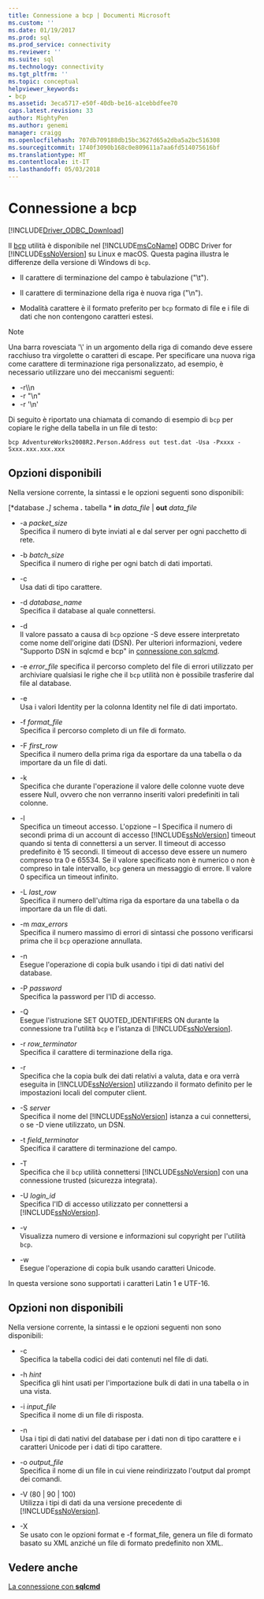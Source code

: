 ```yaml
---
title: Connessione a bcp | Documenti Microsoft
ms.custom: ''
ms.date: 01/19/2017
ms.prod: sql
ms.prod_service: connectivity
ms.reviewer: ''
ms.suite: sql
ms.technology: connectivity
ms.tgt_pltfrm: ''
ms.topic: conceptual
helpviewer_keywords:
- bcp
ms.assetid: 3eca5717-e50f-40db-be16-a1cebbdfee70
caps.latest.revision: 33
author: MightyPen
ms.author: genemi
manager: craigg
ms.openlocfilehash: 707db709188db15bc3627d65a2dba5a2bc516308
ms.sourcegitcommit: 1740f3090b168c0e809611a7aa6fd514075616bf
ms.translationtype: MT
ms.contentlocale: it-IT
ms.lasthandoff: 05/03/2018
---
```

# <a name="connecting-with-bcp"></a>Connessione a bcp
[!INCLUDE[Driver_ODBC_Download](../../../includes/driver_odbc_download.md)]

Il [bcp](http://go.microsoft.com/fwlink/?LinkID=190626) utilità è disponibile nel [!INCLUDE[msCoName](../../../includes/msconame_md.md)] ODBC Driver for [!INCLUDE[ssNoVersion](../../../includes/ssnoversion_md.md)] su Linux e macOS. Questa pagina illustra le differenze della versione di Windows di `bcp`.
  
- Il carattere di terminazione del campo è tabulazione ("\t").  
  
- Il carattere di terminazione della riga è nuova riga ("\n").  
  
- Modalità carattere è il formato preferito per `bcp` formato di file e i file di dati che non contengono caratteri estesi.  
  
> [!NOTE]  
> Una barra rovesciata '\\' in un argomento della riga di comando deve essere racchiuso tra virgolette o caratteri di escape. Per specificare una nuova riga come carattere di terminazione riga personalizzato, ad esempio, è necessario utilizzare uno dei meccanismi seguenti:  
>   
> -   -r\\\n  
> -   -r "\n"  
> -   -r '\n'  
  
Di seguito è riportato una chiamata di comando di esempio di `bcp` per copiare le righe della tabella in un file di testo:  
  
```  
bcp AdventureWorks2008R2.Person.Address out test.dat -Usa -Pxxxx -Sxxx.xxx.xxx.xxx  
```  
  
## <a name="available-options"></a>Opzioni disponibili
Nella versione corrente, la sintassi e le opzioni seguenti sono disponibili:  

[*database ***.**]* schema ***.*** tabella * **in** *data_file* | **out** *data_file*

- -a *packet_size*  
Specifica il numero di byte inviati al e dal server per ogni pacchetto di rete.  
  
- -b *batch_size*  
Specifica il numero di righe per ogni batch di dati importati.  
  
- -c  
Usa dati di tipo carattere.  
  
- -d *database_name*  
Specifica il database al quale connettersi.  
  
- -d  
Il valore passato a causa di `bcp` opzione -S deve essere interpretato come nome dell'origine dati (DSN). Per ulteriori informazioni, vedere "Supporto DSN in sqlcmd e bcp" in [connessione con sqlcmd](../../../connect/odbc/linux-mac/connecting-with-sqlcmd.md).  
  
- -e *error_file* specifica il percorso completo del file di errori utilizzato per archiviare qualsiasi le righe che il `bcp` utilità non è possibile trasferire dal file al database.  
  
- -e  
Usa i valori Identity per la colonna Identity nel file di dati importato.  
  
- -f *format_file*  
Specifica il percorso completo di un file di formato.  
  
- -F *first_row*  
Specifica il numero della prima riga da esportare da una tabella o da importare da un file di dati.  
  
- -k  
Specifica che durante l'operazione il valore delle colonne vuote deve essere Null, ovvero che non verranno inseriti valori predefiniti in tali colonne.  
  
- -l  
Specifica un timeout accesso. L'opzione – l Specifica il numero di secondi prima di un account di accesso [!INCLUDE[ssNoVersion](../../../includes/ssnoversion_md.md)] timeout quando si tenta di connettersi a un server. Il timeout di accesso predefinito è 15 secondi. Il timeout di accesso deve essere un numero compreso tra 0 e 65534. Se il valore specificato non è numerico o non è compreso in tale intervallo, `bcp` genera un messaggio di errore. Il valore 0 specifica un timeout infinito.
  
- -L *last_row*  
Specifica il numero dell'ultima riga da esportare da una tabella o da importare da un file di dati.  
  
- -m *max_errors*  
Specifica il numero massimo di errori di sintassi che possono verificarsi prima che il `bcp` operazione annullata.  
  
- -n  
Esegue l'operazione di copia bulk usando i tipi di dati nativi del database.  
  
- -P *password*  
Specifica la password per l'ID di accesso.  
  
- -Q  
Esegue l'istruzione SET QUOTED_IDENTIFIERS ON durante la connessione tra l'utilità `bcp` e l'istanza di [!INCLUDE[ssNoVersion](../../../includes/ssnoversion_md.md)].  
  
- -r *row_terminator*  
Specifica il carattere di terminazione della riga.  
  
- -r  
Specifica che la copia bulk dei dati relativi a valuta, data e ora verrà eseguita in [!INCLUDE[ssNoVersion](../../../includes/ssnoversion_md.md)] utilizzando il formato definito per le impostazioni locali del computer client.  
  
- -S *server*  
Specifica il nome del [!INCLUDE[ssNoVersion](../../../includes/ssnoversion_md.md)] istanza a cui connettersi, o se -D viene utilizzato, un DSN.  
  
- -t *field_terminator*  
Specifica il carattere di terminazione del campo.  
  
- -T  
Specifica che il `bcp` utilità connettersi [!INCLUDE[ssNoVersion](../../../includes/ssnoversion_md.md)] con una connessione trusted (sicurezza integrata).  
  
- -U *login_id*  
Specifica l'ID di accesso utilizzato per connettersi a [!INCLUDE[ssNoVersion](../../../includes/ssnoversion_md.md)].  
  
- -v  
Visualizza numero di versione e informazioni sul copyright per l'utilità `bcp`.  
  
- -w  
Esegue l'operazione di copia bulk usando caratteri Unicode.  
  
In questa versione sono supportati i caratteri Latin 1 e UTF-16.  
  
## <a name="unavailable-options"></a>Opzioni non disponibili
Nella versione corrente, la sintassi e le opzioni seguenti non sono disponibili:  

- -c  
Specifica la tabella codici dei dati contenuti nel file di dati.  
  
- -h *hint*  
Specifica gli hint usati per l'importazione bulk di dati in una tabella o in una vista.  
  
- -i *input_file*  
Specifica il nome di un file di risposta.  
  
- -n  
Usa i tipi di dati nativi del database per i dati non di tipo carattere e i caratteri Unicode per i dati di tipo carattere.  
  
- -o *output_file*  
Specifica il nome di un file in cui viene reindirizzato l'output dal prompt dei comandi.  
  
- -V (80 | 90 | 100)  
Utilizza i tipi di dati da una versione precedente di [!INCLUDE[ssNoVersion](../../../includes/ssnoversion_md.md)].  
  
- -X  
Se usato con le opzioni format e -f format_file, genera un file di formato basato su XML anziché un file di formato predefinito non XML.  
  
## <a name="see-also"></a>Vedere anche

[La connessione con **sqlcmd**](../../../connect/odbc/linux-mac/connecting-with-sqlcmd.md)  
